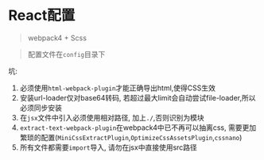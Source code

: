 # React配置

> webpack4 + Scss

> 配置文件在`config`目录下

坑:
1. 必须使用`html-webpack-plugin`才能正确导出html,使得CSS生效
2. 安装url-loader仅对base64转码, 若超过最大limit会自动尝试file-loader,所以必须同步安装
3. 在`jsx`文件中引入必须使用相对路径, 加上`./`,否则识别为模块
4. `extract-text-webpack-plugin`在webpack4中已不再可以抽离css, 需要更加繁琐的配置(`MiniCssExtractPlugin`,`OptimizeCssAssetsPlugin`,`cssnano`)
5. 所有文件都需要`import`导入, 请勿在jsx中直接使用src路径